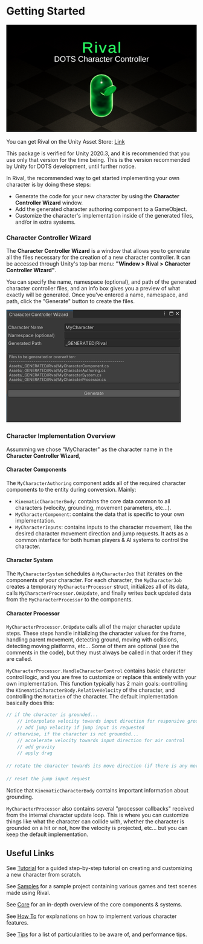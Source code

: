 # Getting Started

![](./Images/logo.png)

You can get Rival on the Unity Asset Store: [Link](https://assetstore.unity.com/packages/slug/195567)

This package is verified for Unity 2020.3, and it is recommended that you use only that version for the time being. This is the version recommended by Unity for DOTS development, until further notice.

In Rival, the recommended way to get started implementing your own character is by doing these steps:
- Generate the code for your new character by using the **Character Controller Wizard** window. 
- Add the generated character authoring component to a GameObject.
- Customize the character's implementation inside of the generated files, and/or in extra systems.


### Character Controller Wizard

The **Character Controller Wizard** is a window that allows you to generate all the files necessary for the creation of a new character controller. It can be accessed through Unity's top bar menu: **"Window > Rival > Character Controller Wizard"**. 

You can specify the name, namespace (optional), and path of the generated character controller files, and an info box gives you a preview of what exactly will be generated. Once you've entered a name, namespace, and path, click the "Generate" button to create the files.

![](./Images/character_wizard.png)


### Character Implementation Overview

Assumming we chose "MyCharacter" as the character name in the **Character Controller Wizard**,

#### Character Components
The `MyCharacterAuthoring` component adds all of the required character components to the entity during conversion. Mainly:
- `KinematicCharacterBody`: contains the core data common to all characters (velocity, grounding, movement parameters, etc...).
- `MyCharacterComponent`: contains the data that is specific to your own implementation.
- `MyCharacterInputs`: contains inputs to the character movement, like the desired character movement direction and jump requests. It acts as a common interface for both human players & AI systems to control the character. 

#### Character System
The `MyCharacterSystem` schedules a `MyCharacterJob` that iterates on the components of your character. For each character, the `MyCharacterJob` creates a temporary `MyCharacterProcessor` struct, initializes all of its data, calls `MyCharacterProcessor.OnUpdate`, and finally writes back updated data from the `MyCharacterProcessor` to the components.

#### Character Processor

`MyCharacterProcessor.OnUpdate` calls all of the major character update steps. These steps handle initializing the character values for the frame, handling parent movement, detecting ground, moving with collisions, detecting moving platforms, etc... Some of them are optional (see the comments in the code), but they must always be called in that order if they are called.

`MyCharacterProcessor.HandleCharacterControl` contains basic character control logic, and you are free to customize or replace this entirely with your own implementation. This function typically has 2 main goals: controlling the `KinematicCharacterBody.RelativeVelocity` of the character, and controlling the `Rotation` of the character. The default implementation basically does this:
```cs
// if the character is grounded...
    // interpolate velocity towards input direction for responsive ground control
    // add jump velocity if jump input is requested
// otherwise, if the character is not grounded...
    // accelerate velocity towards input direction for air control
    // add gravity
    // apply drag

// rotate the character towards its move direction (if there is any move input)

// reset the jump input request
```

Notice that `KinematicCharacterBody` contains important information about grounding.

`MyCharacterProcessor` also contains several "processor callbacks" received from the internal character update loop. This is where you can customize things like what the character can collide with, whether the character is grounded on a hit or not, how the velocity is projected, etc... but you can keep the default implementation.


## Useful Links

See [Tutorial](./tutorial.md) for a guided step-by-step tutorial on creating and customizing a new character from scratch.

See [Samples](./samples.md) for a sample project containing various games and test scenes made using Rival.

See [Core](./core.md) for an in-depth overview of the core components & systems. 

See [How To](./how-to.md) for explanations on how to implement various character features.

See [Tips](./tips.md) for a list of particularities to be aware of, and performance tips.
